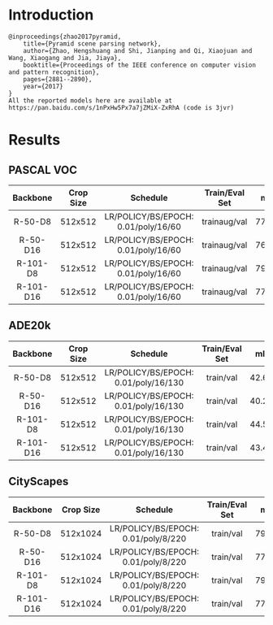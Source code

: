 # Introduction
```
@inproceedings{zhao2017pyramid,
    title={Pyramid scene parsing network},
    author={Zhao, Hengshuang and Shi, Jianping and Qi, Xiaojuan and Wang, Xiaogang and Jia, Jiaya},
    booktitle={Proceedings of the IEEE conference on computer vision and pattern recognition},
    pages={2881--2890},
    year={2017}
}
All the reported models here are available at https://pan.baidu.com/s/1nPxHw5Px7a7jZMiX-ZxRhA (code is 3jvr)
```


# Results

## PASCAL VOC
| Backbone  | Crop Size  | Schedule                             | Train/Eval Set  | mIoU   | Download                 |
| :-:       | :-:        | :-:                                  | :-:             | :-:    | :-:                      |
| R-50-D8   | 512x512    | LR/POLICY/BS/EPOCH: 0.01/poly/16/60  | trainaug/val    | 77.93% | [model]() &#124; [log]() |
| R-50-D16  | 512x512    | LR/POLICY/BS/EPOCH: 0.01/poly/16/60  | trainaug/val    | 76.29% | [model]() &#124; [log]() |
| R-101-D8  | 512x512    | LR/POLICY/BS/EPOCH: 0.01/poly/16/60  | trainaug/val    | 79.04% | [model]() &#124; [log]() |
| R-101-D16 | 512x512    | LR/POLICY/BS/EPOCH: 0.01/poly/16/60  | trainaug/val    | 77.92% | [model]() &#124; [log]() |

## ADE20k
| Backbone  | Crop Size  | Schedule                             | Train/Eval Set  | mIoU   | Download                 |
| :-:       | :-:        | :-:                                  | :-:             | :-:    | :-:                      |
| R-50-D8   | 512x512    | LR/POLICY/BS/EPOCH: 0.01/poly/16/130 | train/val       | 42.64% | [model]() &#124; [log]() |
| R-50-D16  | 512x512    | LR/POLICY/BS/EPOCH: 0.01/poly/16/130 | train/val       | 40.23% | [model]() &#124; [log]() |
| R-101-D8  | 512x512    | LR/POLICY/BS/EPOCH: 0.01/poly/16/130 | train/val       | 44.55% | [model]() &#124; [log]() |
| R-101-D16 | 512x512    | LR/POLICY/BS/EPOCH: 0.01/poly/16/130 | train/val       | 43.40% | [model]() &#124; [log]() |

## CityScapes
| Backbone  | Crop Size  | Schedule                             | Train/Eval Set  | mIoU   | Download                 |
| :-:       | :-:        | :-:                                  | :-:             | :-:    | :-:                      |
| R-50-D8   | 512x1024   | LR/POLICY/BS/EPOCH: 0.01/poly/8/220  | train/val       | 79.05% | [model]() &#124; [log]() |
| R-50-D16  | 512x1024   | LR/POLICY/BS/EPOCH: 0.01/poly/8/220  | train/val       | 77.13% | [model]() &#124; [log]() |
| R-101-D8  | 512x1024   | LR/POLICY/BS/EPOCH: 0.01/poly/8/220  | train/val       | 79.94% | [model]() &#124; [log]() |
| R-101-D16 | 512x1024   | LR/POLICY/BS/EPOCH: 0.01/poly/8/220  | train/val       | 77.43% | [model]() &#124; [log]() |